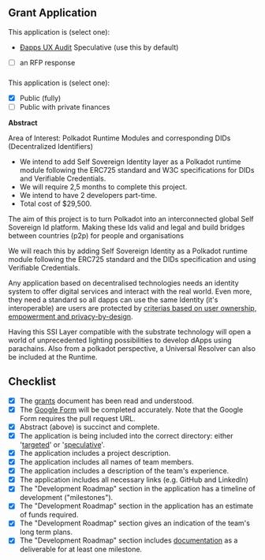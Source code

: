 ## Grant Application

This application is (select one):
- [Ðapps UX Audit](/FhfCq-rCTyKFQ_j6eyKSjw) Speculative (use this by default)
- [ ] an RFP response

###

This application is (select one):
- [x] Public (fully)
- [ ] Public with private finances

**Abstract**

Area of Interest: Polkadot Runtime Modules and corresponding DIDs (Decentralized Identifiers)

* We intend to add Self Sovereign Identity layer as a Polkadot runtime module following the ERC725 standard and W3C specifications for DIDs and Verifiable Credentials.
* We will require 2,5 months to complete this project.
* We intend to have 2 developers part-time.
* Total cost of $29,500.

The aim of this project is to turn Polkadot into an interconnected global Self Sovereign Id platform. Making these Ids valid and legal and build bridges between countries (p2p) for people and organisations

We will reach this by adding Self Sovereign Identity as a Polkadot runtime module following the ERC725 standard and the DIDs specification and using Verifiable Credentials.

Any application based on decentralised technologies needs an identity system to offer digital services and interact with the real world. Even more, they need a standard so all dapps can use the same Identity (it's interoperable) are users are protected by [criterias based on user ownership, empowerment and privacy-by-design](http://www.lifewithalacrity.com/2016/04/the-path-to-self-soverereign-identity.html). 

Having this SSI Layer compatible with the substrate technology will open a world of unprecedented lighting possibilities to develop dApps using parachains. Also from a polkadot perspective, a Universal Resolver can also be included at the Runtime.

## Checklist
- [x] The [grants](https://github.com/w3f/Web3-collaboration/blob/master/grants/grants.md) document has been read and understood.
- [x] The [Google Form](https://docs.google.com/forms/d/e/1FAIpQLSfMfjiRmDQDRk-4OhNASM6BAKii7rz_B1jWtbCPkUh6N7M2ww/viewform) will be completed accurately. Note that the Google Form requires the pull request URL.
- [x] Abstract (above) is succinct and complete.
- [x] The application is being included into the correct directory: either '[targeted](https://github.com/w3f/Web3-collaboration/tree/master/grants/targeted)' or '[speculative](https://github.com/w3f/Web3-collaboration/tree/master/grants/speculative)'.
- [x] The application includes a project description.
- [x] The application includes all names of team members.
- [x] The application includes a description of the team's experience.
- [x] The application includes all necessary links (e.g. GitHub and LinkedIn)
- [x] The "Development Roadmap" section in the application has a timeline of development ("milestones").
- [x] The "Development Roadmap" section in the application has an estimate of funds required.
- [x] The "Development Roadmap" section gives an indication of the team's long term plans.
- [x] The "Development Roadmap" section includes [documentation](https://github.com/w3f/Web3-collaboration/blob/master/grants/grants.md#documentation) as a deliverable for at least one milestone.
